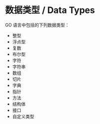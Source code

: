 # 数据类型 / Data Types

GO 语言中包括的下列数据类型：
- 整型
- 浮点型
- 复数
- 布尔型
- 字符
- 字符串
- 数组
- 切片
- 字典
- 指针
- 方法
- 结构体
- 接口
- 自定义类型